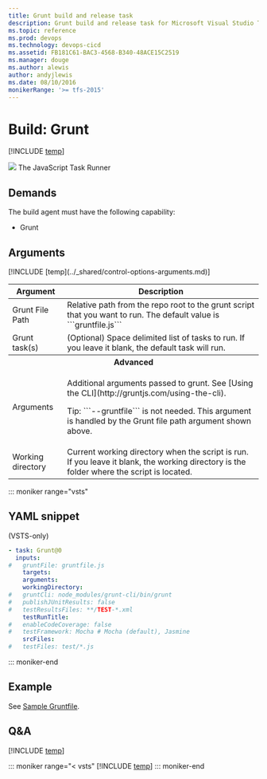 ```yaml
---
title: Grunt build and release task
description: Grunt build and release task for Microsoft Visual Studio Team Services (VSTS) and Microsoft Team Foundation Server (TFS)
ms.topic: reference
ms.prod: devops
ms.technology: devops-cicd
ms.assetid: FB181C61-BAC3-4568-B340-48ACE15C2519
ms.manager: douge
ms.author: alewis
author: andyjlewis
ms.date: 08/10/2016
monikerRange: '>= tfs-2015'
---
```



# Build: Grunt 
 
[!INCLUDE [temp](../../_shared/version-tfs-2015-update.md)]

![](_img/grunt.png) The JavaScript Task Runner

## Demands

The build agent must have the following capability:

 * Grunt
 
## Arguments

<table>
<thead>
<tr>
<th>Argument</th>
<th>Description</th>
</tr>
</thead>
<tr>
<td>Grunt File Path</td>
<td>Relative path from the repo root to the grunt script that you want to run. The default value is ```gruntfile.js```
</td>
</tr>
<tr>
<td>Grunt task(s)</td>
<td>(Optional) Space delimited list of tasks to run. If you leave it blank, the default task will run.</td>
</tr>
<tr>
<th style="text-align: center" colspan="2">Advanced</th>
</tr>
<tr>
<td>Arguments</td>
<td>
<p>Additional arguments passed to grunt. See [Using the CLI](http://gruntjs.com/using-the-cli).</p><p>Tip: ```--gruntfile``` is not needed. This argument is handled by the Grunt file path argument shown above.</p>
</td>
</tr>
<tr>
<td>Working directory</td>
<td>Current working directory when the script is run.  If you leave it blank, the working directory is the folder where the script is located.</td>
</tr>
[!INCLUDE [temp](../_shared/control-options-arguments.md)]
</table>

::: moniker range="vsts"

## YAML snippet

(VSTS-only)

```YAML
- task: Grunt@0
  inputs:
#   gruntFile: gruntfile.js
    targets:
    arguments:
    workingDirectory:
#   gruntCli: node_modules/grunt-cli/bin/grunt
#   publishJUnitResults: false
#   testResultsFiles: **/TEST-*.xml
    testRunTitle:
#   enableCodeCoverage: false
#   testFramework: Mocha # Mocha (default), Jasmine
    srcFiles:
#   testFiles: test/*.js
```

::: moniker-end

## Example

See [Sample Gruntfile](http://gruntjs.com/sample-gruntfile).

## Q&A
<!-- BEGINSECTION class="md-qanda" -->

[!INCLUDE [temp](../../_shared/qa-agents.md)]

::: moniker range="< vsts"
[!INCLUDE [temp](../../_shared/qa-versions.md)]
::: moniker-end

<!-- ENDSECTION -->
